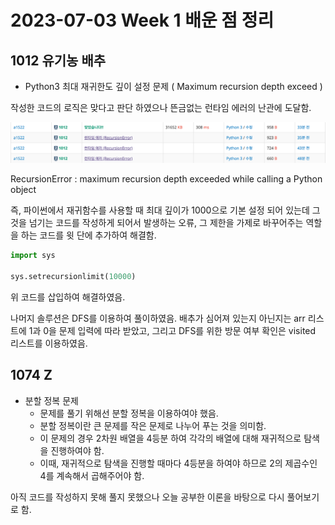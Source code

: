 # 2023-07-03 Week 1 배운 점 정리

## 1012 유기농 배추

+ Python3 최대 재귀한도 깊이 설정 문제 ( Maximum recursion depth exceed )
<p> 작성한 코드의 로직은 맞다고 판단 하였으나 뜬금없는 런타임 에러의 난관에 도달함.</p>

![img.png](img.png)

<p> RecursionError : maximum recursion depth exceeded while calling a Python object </p>
<p> 즉, 파이썬에서 재귀함수를 사용할 때 최대 깊이가 1000으로 기본 설정 되어 있는데 그것을 넘기는 코드를 작성하게 되어서 발생하는 오류,
그 제한을 가제로 바꾸어주는 역할을 하는 코드를 윗 단에 추가하여 해결함.</p>

```python
import sys

sys.setrecursionlimit(10000)
```

위 코드를 삽입하여 해결하였음.

<p>나머지 솔루션은 DFS를 이용하여 풀이하였음.
배추가 심어져 있는지 아닌지는 arr 리스트에 1과 0을 문제 입력에 따라 받았고, 그리고 DFS를 위한 방문 여부 확인은 visited 리스트를 이용하였음.</p>


## 1074 Z

+ 분할 정복 문제
    + 문제를 풀기 위해선 분할 정복을 이용하여야 했음. 
    + 분할 정복이란 큰 문제를 작은 문제로 나누어 푸는 것을 의미함. 
    + 이 문제의 경우 2차원 배열을 4등분 하여 각각의 배열에 대해 재귀적으로 탐색을 진행하여야 함.
    + 이때, 재귀적으로 탐색을 진행할 때마다 4등분을 하여야 하므로 2의 제곱수인 4를 계속해서 곱해주어야 함.

아직 코드를 작성하지 못해 풀지 못했으나 오늘 공부한 이론을 바탕으로 다시 풀어보기로 함.


